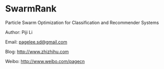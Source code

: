 # SwarmRank

Particle Swarm Optimization for Classification and Recommender Systems

Author: Piji Li

Email: pagelee.sd@gmail.com

Blog: http://www.zhizhihu.com

Weibo: http://www.weibo.com/pagecn
